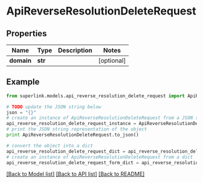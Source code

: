 # ApiReverseResolutionDeleteRequest


## Properties
Name | Type | Description | Notes
------------ | ------------- | ------------- | -------------
**domain** | **str** |  | [optional] 

## Example

```python
from superlink.models.api_reverse_resolution_delete_request import ApiReverseResolutionDeleteRequest

# TODO update the JSON string below
json = "{}"
# create an instance of ApiReverseResolutionDeleteRequest from a JSON string
api_reverse_resolution_delete_request_instance = ApiReverseResolutionDeleteRequest.from_json(json)
# print the JSON string representation of the object
print ApiReverseResolutionDeleteRequest.to_json()

# convert the object into a dict
api_reverse_resolution_delete_request_dict = api_reverse_resolution_delete_request_instance.to_dict()
# create an instance of ApiReverseResolutionDeleteRequest from a dict
api_reverse_resolution_delete_request_form_dict = api_reverse_resolution_delete_request.from_dict(api_reverse_resolution_delete_request_dict)
```
[[Back to Model list]](../README.md#documentation-for-models) [[Back to API list]](../README.md#documentation-for-api-endpoints) [[Back to README]](../README.md)


